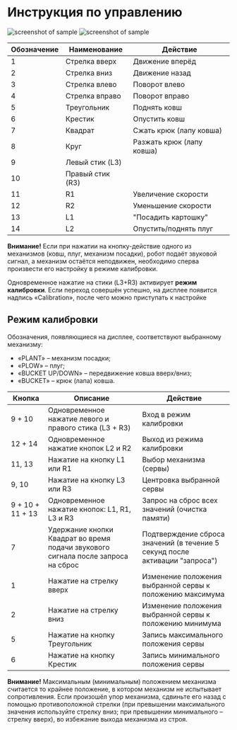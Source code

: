 # Инструкция по управлению

![screenshot of sample](https://image.ibb.co/i3mu8o/RTC_17431.png)
![screenshot of sample](https://image.ibb.co/bVwSTo/RTC_17401.png)



Обозначение | Наименование    | Действие
------------|-----------------|----------
1           | Стрелка вверх   | Движение вперёд
2           | Стрелка вниз    | Движение назад
3           | Стрелка влево   | Поворот влево
4           | Стрелка вправо  | Поворот вправо
5           | Треугольник     | Поднять ковш
6           | Крестик         | Опустить ковш
7           | Квадрат         | Сжать крюк (лапу ковша)
8           | Круг            | Разжать крюк (лапу ковша)
9           | Левый стик (L3) | 
10          | Правый стик (R3)| 
11          | R1              | Увеличение скорости
12          | R2              | Уменьшение скорости
13          | L1              | "Посадить картошку"
14          | L2              | Опустить/поднять плуг

**Внимание!** Если при нажатии на кнопку-действие одного из механизмов (ковш, плуг, механизм посадки), робот подаёт звуковой сигнал, а механизм остаётся неподвижен, необходимо сперва произвести его настройку в режиме калибровки. 

Одновременное нажатие на стики (L3+R3) активирует **режим калибровки**. Если переход совершён успешно, на дисплее появится надпись «Calibration», после чего можно приступать к настройке

## Режим калибровки

Обозначения, появляющиеся на дисплее, соответствуют выбранному механизму: 
* «PLANT» – механизм посадки;
* «PLOW» – плуг;
* «BUCKET UP/DOWN» – передвижение ковша вверх/вниз;
* «BUCKET» – крюк (лапа) ковша.

Кнопка           | Описание                     | Действие
-----------------|------------------------------|----------------------------------------
9 + 10           | Одновременное нажатие левого и правого стика (L3 + R3)| Вход в режим калибровки
12 + 14          | Одновременное нажатие кнопок L2 и R2                      | Выход из режима калибровки
11, 13           | Нажатие на кнопку L1 или R1                       | Выбор механизма (сервы)
9, 10            | Нажатие на кнопку L3 или R3                       | Центровка выбранной сервы
9 + 10 + 11 + 13 | Одновременное нажатие кнопок: L1, R1, L3 и R3            | Запрос на сброс всех значений (очистка памяти)
7                | Удержание кнопки Квадрат во время подачи звукового сигнала после запроса на сброс | Подтверждение сброса значений (в течение 5 секунд после активации "запроса")
1                           | Нажатие на стрелку вверх | Изменение положения выбранной сервы к положению максимума
2                           | Нажатие на стрелку вниз  | Изменение положения выбранной сервы к положению минимума
5           | Нажатие на кнопку Треугольник     | Запись максимального положения сервы
6           | Нажатие на кнопку Крестик         | Запись минимального положения сервы

**Внимание!** Максимальным (минимальным) положением механизма считается то крайнее положение, в котором механизм не испытывает сопротивления. Если произошёл упор механизма, сдвиньте его назад с помощью противоположной стрелки (при превышении максимального значения используйте стрелку вниз; при превышении минимального – стрелку вверх), во избежание выхода механизма из строя.
